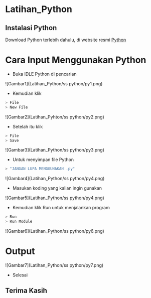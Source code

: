 # Latihan_Python

## Instalasi Python
Download Python terlebih dahulu, di website resmi [Python](https://www.python.org/)

# Cara Input Menggunakan Python
- Buka IDLE Python di pencarian

![Gambar1](Latihan_Python/ss python/py1.png)

- Kemudian klik 
```bash
> File
> New File
```

![Gambar2](Latihan_Pyhton/ss python/py2.png)

- Setelah itu klik
```bash
> File
> Save
```

![Gambar3](Latihan_Python/ss python/py3.png)

- Untuk menyimpan file Python
```bash
> "JANGAN LUPA MENGGUNAKAN .py"
```

![Gambar4](Latihan_Python/ss python/py4.png)

- Masukan koding yang kalian ingin gunakan

![Gambar5](Latihan_Python/ss python/py4.png)

- Kemudian klik Run untuk menjalankan program
```bash
> Run
> Run Module
```

![Gambar6](Latihan_Python/ss python/py6.png)

# Output

![Gambar7](Latihan_Python/ss python/py7.png)

- Selesai

## Terima Kasih